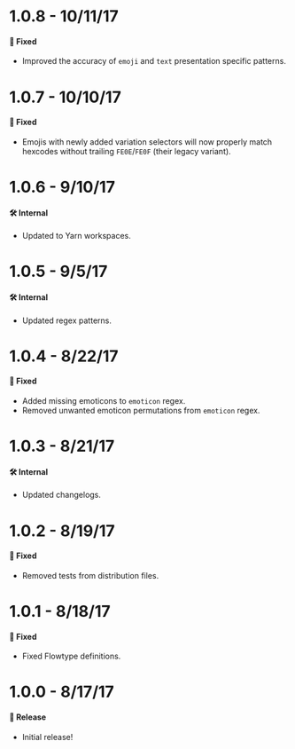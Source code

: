 # 1.0.8 - 10/11/17
#### 🐞 Fixed
* Improved the accuracy of `emoji` and `text` presentation specific patterns.

# 1.0.7 - 10/10/17
#### 🐞 Fixed
* Emojis with newly added variation selectors will now properly match hexcodes without
  trailing `FE0E`/`FE0F` (their legacy variant).

# 1.0.6 - 9/10/17
#### 🛠 Internal
* Updated to Yarn workspaces.

# 1.0.5 - 9/5/17
#### 🛠 Internal
* Updated regex patterns.

# 1.0.4 - 8/22/17
#### 🐞 Fixed
* Added missing emoticons to `emoticon` regex.
* Removed unwanted emoticon permutations from `emoticon` regex.

# 1.0.3 - 8/21/17
#### 🛠 Internal
* Updated changelogs.

# 1.0.2 - 8/19/17
#### 🐞 Fixed
* Removed tests from distribution files.

# 1.0.1 - 8/18/17
#### 🐞 Fixed
* Fixed Flowtype definitions.

# 1.0.0 - 8/17/17
#### 🎉 Release
* Initial release!
